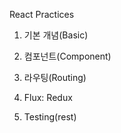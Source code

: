 React Practices

1. 기본 개념(Basic)

2. 컴포넌트(Component)

3. 라우팅(Routing)

4. Flux: Redux

5. Testing(rest)